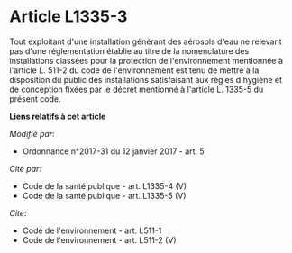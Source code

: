 # Article L1335-3

Tout exploitant d'une installation générant des aérosols d'eau ne relevant pas d'une réglementation établie au titre de la
nomenclature des installations classées pour la protection de l'environnement mentionnée à l'article L. 511-2 du code de
l'environnement est tenu de mettre à la disposition du public des installations satisfaisant aux règles d'hygiène et de
conception fixées par le décret mentionné à l'article L. 1335-5 du présent code.

**Liens relatifs à cet article**

_Modifié par_:

  - Ordonnance n°2017-31 du 12 janvier 2017 - art. 5

_Cité par_:

  - Code de la santé publique - art. L1335-4 (V)
  - Code de la santé publique - art. L1335-5 (V)

_Cite_:

  - Code de l'environnement - art. L511-1
  - Code de l'environnement - art. L511-2 (V)
